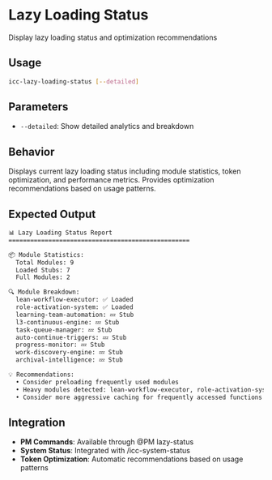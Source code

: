# Lazy Loading Status

Display lazy loading status and optimization recommendations

## Usage
```bash
icc-lazy-loading-status [--detailed]
```

## Parameters
- `--detailed`: Show detailed analytics and breakdown

## Behavior
Displays current lazy loading status including module statistics, token optimization, and performance metrics. Provides optimization recommendations based on usage patterns.

## Expected Output
```bash
📊 Lazy Loading Status Report
==================================================

📦 Module Statistics:
  Total Modules: 9
  Loaded Stubs: 7
  Full Modules: 2

🔍 Module Breakdown:
  lean-workflow-executor: ✅ Loaded
  role-activation-system: ✅ Loaded
  learning-team-automation: 💤 Stub
  l3-continuous-engine: 💤 Stub
  task-queue-manager: 💤 Stub
  auto-continue-triggers: 💤 Stub
  progress-monitor: 💤 Stub
  work-discovery-engine: 💤 Stub
  archival-intelligence: 💤 Stub

💡 Recommendations:
  • Consider preloading frequently used modules
  • Heavy modules detected: lean-workflow-executor, role-activation-system
  • Consider more aggressive caching for frequently accessed functions
```

## Integration
- **PM Commands**: Available through @PM lazy-status
- **System Status**: Integrated with /icc-system-status
- **Token Optimization**: Automatic recommendations based on usage patterns